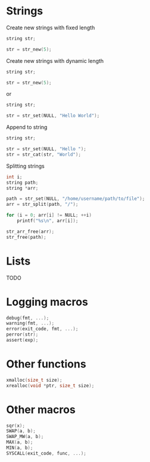 # Strings

Create new strings with fixed length
```c
string str;

str = str_new(5);
```

Create new strings with dynamic length
```c
string str;

str = str_new(5);
```
or
```c
string str;

str = str_set(NULL, "Hello World");
```

Append to string
```c
string str;

str = str_set(NULL, "Hello ");
str = str_cat(str, "World");
```

Splitting strings
```c
int i;
string path;
string *arr;

path = str_set(NULL, "/home/username/path/to/file");
arr = str_split(path, "/");

for (i = 0; arr[i] != NULL; ++i)
	printf("%s\n", arr[i]);

str_arr_free(arr);
str_free(path);
```

# Lists

TODO

# Logging macros

```c
debug(fmt, ...);
warning(fmt, ...);
error(exit_code, fmt, ...);
perror(str);
assert(exp);
```

# Other functions

```c
xmalloc(size_t size);
xrealloc(void *ptr, size_t size);
```

# Other macros

```c
sqr(x);
SWAP(a, b);
SWAP_MW(a, b);
MAX(a, b);
MIN(a, b);
SYSCALL(exit_code, func, ...);
```

